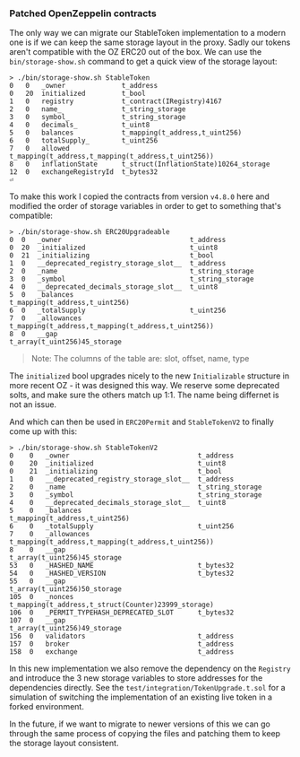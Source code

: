 ### Patched OpenZeppelin contracts

The only way we can migrate our StableToken implementation to a modern one is if we can keep the same storage layout in the proxy.
Sadly our tokens aren't compatible with the OZ ERC20 out of the box. We can use the `bin/storage-show.sh` command to get a quick view of the storage layout:

```
> ./bin/storage-show.sh StableToken
0   0   _owner              t_address
0   20  initialized         t_bool
1   0   registry            t_contract(IRegistry)4167
2   0   name_               t_string_storage
3   0   symbol_             t_string_storage
4   0   decimals_           t_uint8
5   0   balances            t_mapping(t_address,t_uint256)
6   0   totalSupply_        t_uint256
7   0   allowed             t_mapping(t_address,t_mapping(t_address,t_uint256))
8   0   inflationState      t_struct(InflationState)10264_storage
12  0   exchangeRegistryId  t_bytes32
⏎
```

To make this work I copied the contracts from version `v4.8.0` here and modified the order of storage variables in order to get to something that's compatible:

```
> ./bin/storage-show.sh ERC20Upgradeable
0  0   _owner                                t_address
0  20  _initialized                          t_uint8
0  21  _initializing                         t_bool
1  0   __deprecated_registry_storage_slot__  t_address
2  0   _name                                 t_string_storage
3  0   _symbol                               t_string_storage
4  0   __deprecated_decimals_storage_slot__  t_uint8
5  0   _balances                             t_mapping(t_address,t_uint256)
6  0   _totalSupply                          t_uint256
7  0   _allowances                           t_mapping(t_address,t_mapping(t_address,t_uint256))
8  0   __gap                                 t_array(t_uint256)45_storage
```

> Note: The columns of the table are: slot, offset, name, type

The `initialized` bool upgrades nicely to the new `Initializable` structure in more recent OZ - it was designed this way.
We reserve some deprecated solts, and make sure the others match up 1:1. The name being differnet is not an issue.

And which can then be used in `ERC20Permit` and `StableTokenV2` to finally come up with this:

```
> ./bin/storage-show.sh StableTokenV2
0    0   _owner                                t_address
0    20  _initialized                          t_uint8
0    21  _initializing                         t_bool
1    0   __deprecated_registry_storage_slot__  t_address
2    0   _name                                 t_string_storage
3    0   _symbol                               t_string_storage
4    0   __deprecated_decimals_storage_slot__  t_uint8
5    0   _balances                             t_mapping(t_address,t_uint256)
6    0   _totalSupply                          t_uint256
7    0   _allowances                           t_mapping(t_address,t_mapping(t_address,t_uint256))
8    0   __gap                                 t_array(t_uint256)45_storage
53   0   _HASHED_NAME                          t_bytes32
54   0   _HASHED_VERSION                       t_bytes32
55   0   __gap                                 t_array(t_uint256)50_storage
105  0   _nonces                               t_mapping(t_address,t_struct(Counter)23999_storage)
106  0   _PERMIT_TYPEHASH_DEPRECATED_SLOT      t_bytes32
107  0   __gap                                 t_array(t_uint256)49_storage
156  0   validators                            t_address
157  0   broker                                t_address
158  0   exchange                              t_address
```

In this new implementation we also remove the dependency on the `Registry` and introduce the 3 new storage variables to store addresses for the dependencies directly.
See the `test/integration/TokenUpgrade.t.sol` for a simulation of switching the implementation of an existing live token in a forked environment.

In the future, if we want to migrate to newer versions of this we can go through the same process of copying the files and patching them to keep the storage layout consistent.
